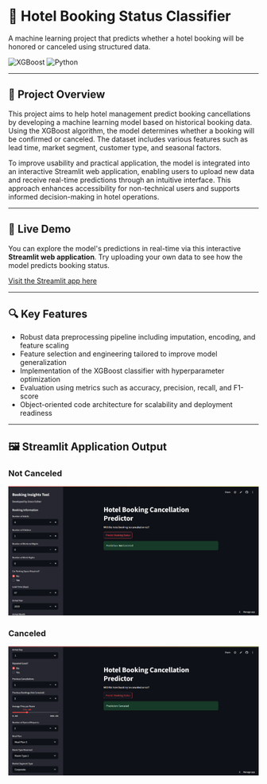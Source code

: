 # 🏨 Hotel Booking Status Classifier

A machine learning project that predicts whether a hotel booking will be honored or canceled using structured data.

![XGBoost](https://img.shields.io/badge/XGBoost-Used-informational?style=flat&logo=python&logoColor=white)
![Python](https://img.shields.io/badge/Python-3.10-blue.svg)

---

## 📌 Project Overview

This project aims to help hotel management predict booking cancellations by developing a machine learning model based on historical booking data. Using the XGBoost algorithm, the model determines whether a booking will be confirmed or canceled. The dataset includes various features such as lead time, market segment, customer type, and seasonal factors.

To improve usability and practical application, the model is integrated into an interactive Streamlit web application, enabling users to upload new data and receive real-time predictions through an intuitive interface. This approach enhances accessibility for non-technical users and supports informed decision-making in hotel operations.

---

## 🚀 Live Demo

You can explore the model's predictions in real-time via this interactive **Streamlit web application**. Try uploading your own data to see how the model predicts booking status.

[Visit the Streamlit app here](https://reservation-flow.streamlit.app/)

---


## 🔍 Key Features

- Robust data preprocessing pipeline including imputation, encoding, and feature scaling  
- Feature selection and engineering tailored to improve model generalization  
- Implementation of the XGBoost classifier with hyperparameter optimization  
- Evaluation using metrics such as accuracy, precision, recall, and F1-score  
- Object-oriented code architecture for scalability and deployment readiness  

---

## 🖼️ Streamlit Application Output
### Not Canceled
![Not Canceled](pics/not_canceled.png)

### Canceled
![Canceled](pics/canceled.png)

